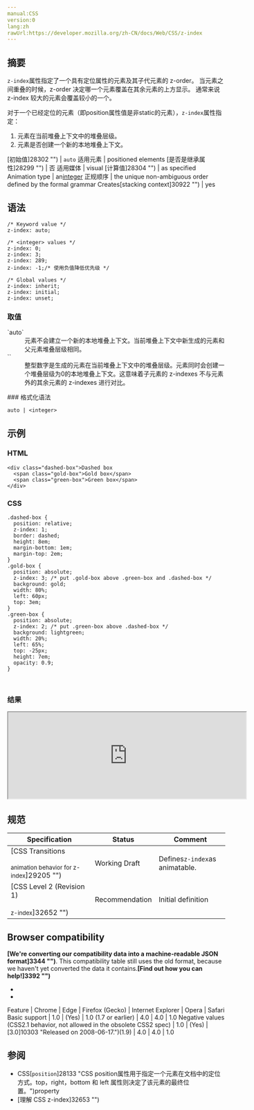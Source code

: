 ```yaml
---
manual:CSS
version:0
lang:zh
rawUrl:https://developer.mozilla.org/zh-CN/docs/Web/CSS/z-index
---
```





## 摘要<a name="摘要"></a>


`z-index`属性指定了一个具有定位属性的元素及其子代元素的 z-order。 当元素之间重叠的时候，z-order 决定哪一个元素覆盖在其余元素的上方显示。 通常来说 z-index 较大的元素会覆盖较小的一个。



对于一个已经定位的元素（即position属性值是非static的元素），`z-index`属性指定：


1. 元素在当前堆叠上下文中的堆叠层级。
1. 元素是否创建一个新的本地堆叠上下文。

[初始值]28302 "") | `auto` 
适用元素 | positioned elements 
[是否是继承属性]28299 "") | 否 
适用媒体 | visual 
[计算值]28304 "") | as specified 
Animation type | an[integer](%28331#Interpolation "Values of the <integer> CSS data type are interpolated via integer discrete steps. The calculation is done as if they were real, floating-point numbers and the discrete value is obtained using the floor function.") 
正规顺序 | the unique non-ambiguous order defined by the formal grammar 
Creates[stacking context]30922 "") | yes 


## 语法<a name="语法"></a>

```
/* Keyword value */
z-index: auto;

/* <integer> values */
z-index: 0;
z-index: 3;
z-index: 289;
z-index: -1;/* 使用负值降低优先级 */

/* Global values */
z-index: inherit;
z-index: initial;
z-index: unset;
```

### 取值<a name="取值"></a>
<dl><dt id=''>`auto`</dt><dd>元素不会建立一个新的本地堆叠上下文。当前堆叠上下文中新生成的元素和父元素堆叠层级相同。</dd><dt id=''>`<integer>`</dt><dd>整型数字是生成的元素在当前堆叠上下文中的堆叠层级。元素同时会创建一个堆叠层级为0的本地堆叠上下文。这意味着子元素的 z-indexes 不与元素外的其余元素的 z-indexes 进行对比。</dd></dl>
### 格式化语法<a name="格式化语法"></a>

```
auto | <integer>

```

## 示例<a name="示例"></a>

### HTML<a name="HTML"></a>

```
<div class="dashed-box">Dashed box
  <span class="gold-box">Gold box</span>
  <span class="green-box">Green box</span>
</div>
```

### CSS<a name="CSS"></a>

```
.dashed-box { 
  position: relative;
  z-index: 1;
  border: dashed;
  height: 8em;
  margin-bottom: 1em;
  margin-top: 2em;
}
.gold-box { 
  position: absolute;
  z-index: 3; /* put .gold-box above .green-box and .dashed-box */
  background: gold;
  width: 80%;
  left: 60px;
  top: 3em;
}
.green-box { 
  position: absolute;
  z-index: 2; /* put .green-box above .dashed-box */
  background: lightgreen;
  width: 20%;
  left: 65%;
  top: -25px;
  height: 7em;
  opacity: 0.9;
} 
 
 

```

### 结果<a name="结果"></a>


<iframe src='https://mdn.mozillademos.org/zh-CN/docs/Web/CSS/z-index$samples/示例?revision=1349472' width='550' height='200'></iframe>



## 规范<a name="规范"></a>

Specification | Status | Comment 
 ---  |  ---  |  ---  | 
[CSS Transitions<br></br><small>animation behavior for z-index</small>]29205 "") | Working Draft | Defines`z-index`as animatable. 
[CSS Level 2 (Revision 1)<br></br><small>z-index</small>]32652 "") | Recommendation | Initial definition 


## Browser compatibility<a name="Browser_compatibility"></a>


**[We&#39;re converting our compatibility data into a machine-readable JSON format]3344 "")**. This compatibility table still uses the old format, because we haven&#39;t yet converted the data it contains.**[Find out how you can help!]3392 "")**


* 
* 

Feature | Chrome | Edge | Firefox (Gecko) | Internet Explorer | Opera | Safari 
Basic support | 1.0 | (Yes) | 1.0 (1.7 or earlier) | 4.0 | 4.0 | 1.0 
Negative values (CSS2.1 behavior, not allowed in the obsolete CSS2 spec) | 1.0 | (Yes) | [3.0]10303 "Released on 2008-06-17.")(1.9) | 4.0 | 4.0 | 1.0 




## 参阅<a name="参阅"></a>

* CSS[`position`]28133 "CSS position属性用于指定一个元素在文档中的定位方式。top，right，bottom 和 left 属性则决定了该元素的最终位置。")property
* [理解 CSS z-index]32653 "")



